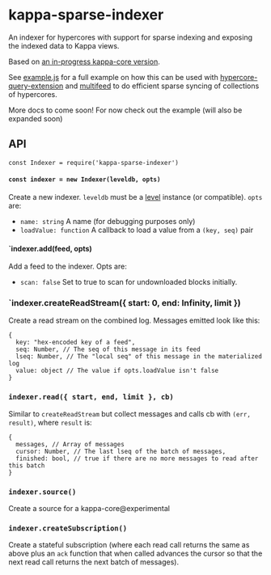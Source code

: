 # kappa-sparse-indexer

An indexer for hypercores with support for sparse indexing and exposing the indexed data to Kappa views.

Based on [an in-progress kappa-core version](https://github.com/kappa-db/kappa-core/pull/14).

See [example.js](example.js) for a full example on how this can be used with [hypercore-query-extension](https://github.com/peermaps/hypercore-query-extension/) and [multifeed](https://github.com/kappa-db/multifeed) to do efficient sparse syncing of collections of hypercores.

More docs to come soon! For now check out the example (will also be expanded soon)

## API

`const Indexer = require('kappa-sparse-indexer')`

#### `const indexer = new Indexer(leveldb, opts)`

Create a new indexer. `leveldb` must be a [level](https://github.com/Level/level) instance (or compatible). `opts` are:

* `name: string` A name (for debugging purposes only)
* `loadValue: function` A callback to load a value from a `(key, seq)` pair

#### `indexer.add(feed, opts)

Add a feed to the indexer. Opts are:

* `scan: false` Set to true to scan for undownloaded blocks initially.

### `indexer.createReadStream({ start: 0, end: Infinity, limit })

Create a read stream on the combined log. Messages emitted look like this:
```
{
  key: "hex-encoded key of a feed",
  seq: Number, // The seq of this message in its feed
  lseq: Number, // The "local seq" of this message in the materialized log
  value: object // The value if opts.loadValue isn't false
}
```

### `indexer.read({ start, end, limit }, cb)`

Similar to `createReadStream` but collect messages and calls cb with `(err, result)`, where `result` is:
```
{
  messages, // Array of messages
  cursor: Number, // The last lseq of the batch of messages,
  finished: bool, // true if there are no more messages to read after this batch
}
```

### `indexer.source()`

Create a source for a kappa-core@experimental

### `indexer.createSubscription()`

Create a stateful subscription (where each read call returns the same as above plus an `ack` function that when called advances the cursor so that the next read call returns the next batch of messages).


